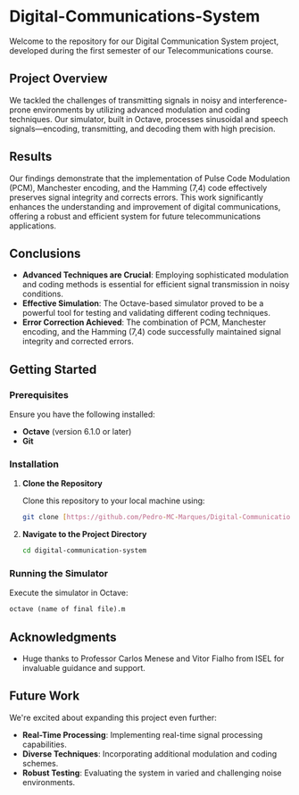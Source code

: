 # Digital-Communications-System

Welcome to the repository for our Digital Communication System project, developed during the first semester of our Telecommunications course.

## Project Overview

We tackled the challenges of transmitting signals in noisy and interference-prone environments by utilizing advanced modulation and coding techniques. Our simulator, built in Octave, processes sinusoidal and speech signals—encoding, transmitting, and decoding them with high precision.

## Results

Our findings demonstrate that the implementation of Pulse Code Modulation (PCM), Manchester encoding, and the Hamming (7,4) code effectively preserves signal integrity and corrects errors. This work significantly enhances the understanding and improvement of digital communications, offering a robust and efficient system for future telecommunications applications.

## Conclusions

- **Advanced Techniques are Crucial**: Employing sophisticated modulation and coding methods is essential for efficient signal transmission in noisy conditions.
- **Effective Simulation**: The Octave-based simulator proved to be a powerful tool for testing and validating different coding techniques.
- **Error Correction Achieved**: The combination of PCM, Manchester encoding, and the Hamming (7,4) code successfully maintained signal integrity and corrected errors.


## Getting Started

### Prerequisites

Ensure you have the following installed:

- **Octave** (version 6.1.0 or later)
- **Git**

### Installation

1. **Clone the Repository**

   Clone this repository to your local machine using:

   ```bash
   git clone [https://github.com/Pedro-MC-Marques/Digital-Communications-System]
   ```

2. **Navigate to the Project Directory**

   ```bash
   cd digital-communication-system
   ```

### Running the Simulator

Execute the simulator in Octave:

```octave
octave (name of final file).m
```

## Acknowledgments

- Huge thanks to Professor Carlos Menese and Vitor Fialho from ISEL for invaluable guidance and support.

## Future Work

We're excited about expanding this project even further:

- **Real-Time Processing**: Implementing real-time signal processing capabilities.
- **Diverse Techniques**: Incorporating additional modulation and coding schemes.
- **Robust Testing**: Evaluating the system in varied and challenging noise environments.
